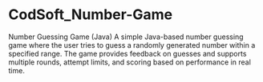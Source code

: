 # CodSoft_Number-Game
Number Guessing Game (Java) A simple Java-based number guessing game where the user tries to guess a randomly generated number within a specified range. The game provides feedback on guesses and supports multiple rounds, attempt limits, and scoring based on performance in real time.
